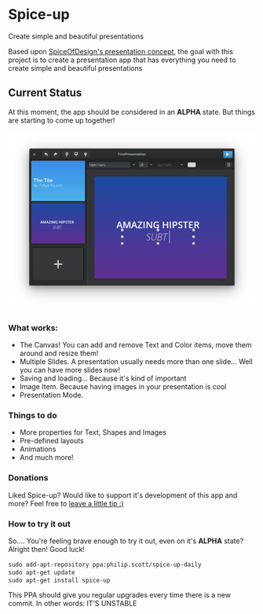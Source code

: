 # Spice-up
Create simple and beautiful presentations

Based upon [SpiceOfDesign's presentation concept](http://spiceofdesign.deviantart.com/art/New-Presentation-Concept-401767854), the goal with this project is to create a presentation app that has everything you need to create simple and beautiful presentations 

## Current Status
At this moment, the app should be considered in an **ALPHA** state. But things are starting to come up together!

![screenshot](Screenshot.png)

### What works:
- The Canvas! You can add and remove Text and Color items, move them around and resize them!
- Multiple Slides. A presentation usually needs more than one slide... Well you can have more slides now!
- Saving and loading... Because it's kind of important
- Image Item. Because having images in your presentation is cool
- Presentation Mode.

### Things to do
- More properties for Text, Shapes and Images
- Pre-defined layouts
- Animations
- And much more!

### Donations
Liked Spice-up? Would like to support it's development of this app and more? Feel free to [leave a little tip :)](https://www.paypal.com/cgi-bin/webscr?cmd=_s-xclick&hosted_button_id=WYD9ZJK6ZFUDQ) 

### How to try it out
So.... You're feeling brave enough to try it out, even on it's **ALPHA** state? Alright then! Good luck! 

```
sudo add-apt-repository ppa:philip.scott/spice-up-daily
sudo apt-get update
sudo apt-get install spice-up
```

This PPA should give you regular upgrades every time there is a new commit. In other words: IT’S UNSTABLE
